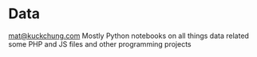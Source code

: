 # Data
mat@kuckchung.com
Mostly Python notebooks on all things data related some PHP and JS files and other programming projects
